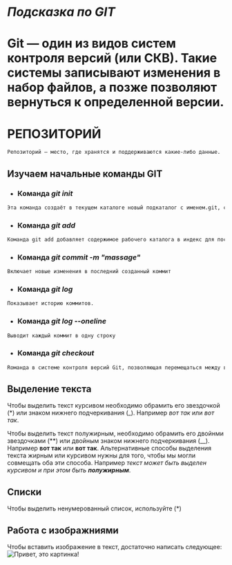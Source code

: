 # *Подсказка по GIT*

# **Git — один из видов систем контроля версий (или СКВ). Такие системы записывают изменения в набор файлов, а позже позволяют вернуться к определенной версии.**

# **РЕПОЗИТОРИЙ** 
``` sh
Репозиторий — место, где хранятся и поддерживаются какие-либо данные.
```

## Изучаем начальные команды GIT

- ### Команда *git init*
``` sh
Эта команда создаёт в текущем каталоге новый подкаталог с именем.git, содержащий все необходимые файлы репозитория — структуру Git репозитория.
```
- ### Команда *git add*
```sh
Команда git add добавляет содержимое рабочего каталога в индекс для последующего коммита.
```
- ### Команда *git commit -m "massage"*
```sh
Включает новые изменения в последний созданный коммит
```
- ### Команда *git log*
```sh
Показывает историю коммитов.
```
- ### Команда *git log --oneline*
```sh
Выводит каждый коммит в одну строку
```
- ### Команда *git checkout*
```sh
Rоманда в системе контроля версий Git, позволяющая перемещаться между ветками, коммитами и состояниями файлов.
```
## Выделение текста

Чтобы выделить текст курсивом необходимо обрамить его звездочкой (*) или знаком нижнего подчеркивания (_). Например *вот так* или _вот так_.

Чтобы выделить текст полужирным, необходимо обрамить его двойнми звездочками (**) или двойным знаком нижнего подчеркивания (__). Например **вот так** или __вот так__.
Альтернативные способы выделения текста жирным или курсивом нужны для того, чтобы мы могли совмещать оба эти способа. Например _текст может быть выделен курсивом и при этом быть **полужирным**_.
## Списки
Чтобы выделить ненумерованный список, используйте (*)

## Работа с изображниями
Чтобы вставить изображение в текст, достаточно написать следующее:
![Привет, это картинка!](Planet9_3840x2160.jpg)